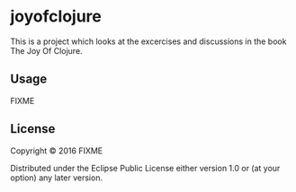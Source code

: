 # joyofclojure

This is a project which looks at the excercises and discussions in the book The Joy Of Clojure.

## Usage

FIXME

## License

Copyright © 2016 FIXME

Distributed under the Eclipse Public License either version 1.0 or (at
your option) any later version.
